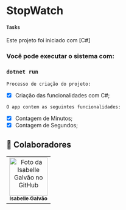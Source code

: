 # StopWatch

#### `Tasks`

Este projeto foi iniciado com [C#]

### Você pode executar o sistema com:

### `dotnet run`

 `Processo de criação do projeto:`

- [x] Criação das funcionalidades com C#;

 `O app contem as seguintes funcionalidades:`

- [x] Contagem de Minutos;
- [x] Contagem de Segundos;

## 🤝 Colaboradores

<table>
  <tr>
    <td align="center">
      <a href="#">
        <img src="https://avatars.githubusercontent.com/u/102769431?v=4" width="100px;" alt="Foto da Isabelle Galvão no GitHub"/><br>
        <sub>
          <b>Isabelle Galvão</b>
        </sub>
      </a>
    </td>
  </tr>
</table>
